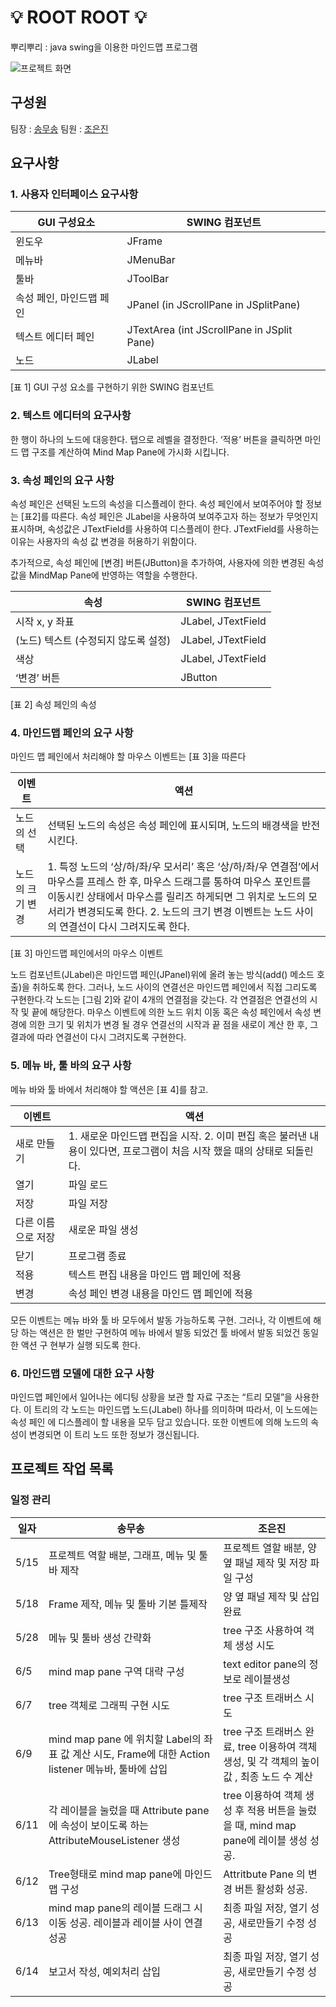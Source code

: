 # 💡 ROOT ROOT 💡

뿌리뿌리 : java swing을 이용한 마인드맵 프로그램

![프로젝트 화면](https://user-images.githubusercontent.com/50647845/127305378-a5e0f828-bcf5-4672-8dc9-aad9f5eceb79.png)

## 구성원

팀장 : [송무송](https://github.com/moosongsong)  팀원 : [조은진](https://github.com/eunn-jin)

## 요구사항

### 1. 사용자 인터페이스 요구사항

|GUI 구성요소|SWING 컴포넌트|
|----------|-------------|
|윈도우|JFrame|
|메뉴바|JMenuBar|
|툴바|JToolBar|
|속성 페인, 마인드맵 페인|JPanel (in JScrollPane in JSplitPane) |
|텍스트 에디터 페인|JTextArea (int JScrollPane in JSplit Pane)|
|노드|JLabel|

[표 1] GUI 구성 요소를 구현하기 위한 SWING 컴포넌트

### 2. 텍스트 에디터의 요구사항

한 행이 하나의 노드에 대응한다. 탭으로 레벨을 결정한다. ‘적용’ 버튼을 클릭하면 마인드 맵 구조를 계산하여 Mind Map Pane에 가시화 시킵니다.

### 3. 속성 페인의 요구 사항

속성 페인은 선택된 노드의 속성을 디스플레이 한다. 속성 페인에서 보여주어야 할 정보는 [표2]를 따른다. 속성 페인은 JLabel을 사용하여 보여주고자 하는 정보가 무엇인지 표시하며, 속성값은
JTextField를 사용하여 디스플레이 한다. JTextField를 사용하는 이유는 사용자의 속성 값 변경을 허용하기 위함이다.

추가적으로, 속성 페인에 [변경] 버튼(JButton)을 추가하여, 사용자에 의한 변경된 속성 값을 MindMap Pane에 반영하는 역할을 수행한다.

|속성|SWING 컴포넌트|
|---|-------------|
|시작 x, y 좌표|JLabel, JTextField|
|(노드) 텍스트 (수정되지 않도록 설정)| JLabel, JTextField|
|색상 |JLabel, JTextField|
|‘변경’ 버튼 |JButton|

[표 2] 속성 페인의 속성

### 4. 마인드맵 페인의 요구 사항

마인드 맵 페인에서 처리해야 할 마우스 이벤트는 [표 3]을 따른다

|이벤트| 액션|
|-----|----|
|노드의 선택|선택된 노드의 속성은 속성 페인에 표시되며, 노드의 배경색을 반전시킨다.|
|노드의 크기 변경 |1. 특정 노드의 ‘상/하/좌/우 모서리’ 혹은 ‘상/하/좌/우 연결점’에서 마우스를 프레스 한 후, 마우스 드래그를 통하여 마우스 포인트를 이동시킨 상태에서 마우스를 릴리즈 하게되면 그 위치로 노드의 모서리가 변경되도록 한다. 2. 노드의 크기 변경 이벤트는 노드 사이의 연결선이 다시 그려지도록 한다.|

[표 3] 마인드맵 페인에서의 마우스 이벤트

노드 컴포넌트(JLabel)은 마인드맵 페인(JPanel)위에 올려 놓는 방식(add() 메소드 호출)을 취하도록 한다. 그러나, 노드 사이의 연결선은 마인드맵 페인에서 직접 그리도록 구현한다.각
노드는 [그림 2]와 같이 4개의 연결점을 갖는다. 각 연결점은 연결선의 시작 및 끝에 해당한다. 마우스 이벤트에 의한 노드 위치 이동 혹은 속성 페인에서 속성 변경에 의한 크기 및 위치가 변경 될 경우 연결선의
시작과 끝 점을 새로이 계산 한 후, 그 결과에 따라 연결선이 다시 그려지도록 구현한다. 


### 5. 메뉴 바, 툴 바의 요구 사항

메뉴 바와 툴 바에서 처리해야 할 액션은 [표 4]를 참고.

|이벤트| 액션|
|-----|----|
|새로 만들기| 1. 새로운 마인드맵 편집을 시작. 2. 이미 편집 혹은 불러낸 내용이 있다면, 프로그램이 처음 시작 했을 때의 상태로 되돌린다.
|열기| 파일 로드|
|저장 |파일 저장|
|다른 이름으로 저장 |새로운 파일 생성|
|닫기 |프로그램 종료|
|적용| 텍스트 편집 내용을 마인드 맵 페인에 적용|
|변경| 속성 페인 변경 내용을 마인드 맵 페인에 적용|

모든 이벤트는 메뉴 바와 툴 바 모두에서 발동 가능하도록 구현. 그러나, 각 이벤트에 해당 하는 액션은 한 벌만 구현하여 메뉴 바에서 발동 되었건 툴 바에서 발동 되었건 동일한 액션 구 현부가 실행 되도록
한다. 


### 6. 마인드맵 모델에 대한 요구 사항

마인드맵 페인에서 일어나는 에디팅 상황을 보관 할 자료 구조는 “트리 모델”을 사용한다. 이 트리의 각 노드는 마인드맵 노드(JLabel) 하나를 의미하며 따라서, 이 노드에는 속성 페인 에 디스플레이 할
내용을 모두 담고 있습니다. 또한 이벤트에 의해 노드의 속성이 변경되면 이 트리 노드 또한 정보가 갱신됩니다. 

## 프로젝트 작업 목록

### 일정 관리

|일자|송무송|조은진|
|---|-----|-----|
|5/15|프로젝트 역할 배분, 그래프, 메뉴 및 툴바 제작|프로젝트 열할 배분, 양 옆 패널 제작 및 저장 파일 구성|
|5/18|Frame 제작, 메뉴 및 툴바 기본 틀제작|양 옆 패널 제작 및 삽입 완료|
|5/28|메뉴 및 툴바 생성 간략화|tree 구조 사용하여 객체 생성 시도|
|6/5|mind map pane 구역 대략 구성|text editor pane의 정보로 레이블생성|
|6/7|tree 객체로 그래픽 구현 시도|tree 구조 트래버스 시도|
|6/9|mind map pane 에 위치할 Label의 좌표 값 계산 시도, Frame에 대한 Action listener 메뉴바, 툴바에 삽입 |tree 구조 트래버스 완료, tree 이용하여 객체 생성, 및 각 객체의 높이 값 , 최종 노드 수 계산|
|6/11|각 레이블을 눌렀을 때 Attribute pane 에 속성이 보이도록 하는 AttributeMouseListener 생성|tree 이용하여 객체 생성 후 적용 버튼을 눌렀을 때, mind map pane에 레이블 생성 성공.|
|6/12|Tree형태로 mind map pane에 마인드 맵 구성|Attritbute Pane 의 변경 버튼 활성화 성공.|
|6/13|mind map pane의 레이블 드래그 시 이동 성공. 레이블과 레이블 사이 연결 성공|최종 파일 저장, 열기 성공, 새로만들기 수정 성공|
|6/14|보고서 작성, 예외처리 삽입|최종 파일 저장, 열기 성공, 새로만들기 수정 성공|